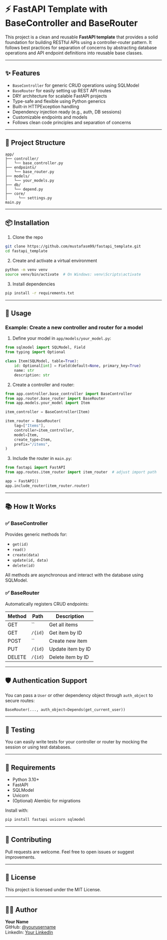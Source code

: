 
# ⚡ FastAPI Template with BaseController and BaseRouter

This project is a clean and reusable **FastAPI template** that provides a solid foundation for building RESTful APIs using a controller-router pattern. It follows best practices for separation of concerns by abstracting database operations and API endpoint definitions into reusable base classes.

---

## ✨ Features

- `BaseController` for generic CRUD operations using SQLModel
- `BaseRouter` for easily setting up REST API routes
- DRY architecture for scalable FastAPI projects
- Type-safe and flexible using Python generics
- Built-in HTTPException handling
- Dependency injection ready (e.g., auth, DB sessions)
- Customizable endpoints and models
- Follows clean code principles and separation of concerns

---

## 📁 Project Structure

```
app/
├── controller/
│   └── base_controller.py
├── endpoints/
│   └── base_router.py
├── models/
│   └── your_models.py
├── db/
│   └── depend.py
├── core/
│     └── settings.py
main.py
```

---

## 📦 Installation

1. Clone the repo

```bash
git clone https://github.com/mustafasm99/fastapi_template.git
cd fastapi_template
```

2. Create and activate a virtual environment

```bash
python -m venv venv
source venv/bin/activate  # On Windows: venv\Scripts\activate
```

3. Install dependencies

```bash
pip install -r requirements.txt
```

---

## 🚀 Usage

### Example: Create a new controller and router for a model

1. Define your model in `app/models/your_model.py`:

```python
from sqlmodel import SQLModel, Field
from typing import Optional

class Item(SQLModel, table=True):
    id: Optional[int] = Field(default=None, primary_key=True)
    name: str
    description: str
```

2. Create a controller and router:

```python
from app.controller.base_controller import BaseController
from app.router.base_router import BaseRouter
from app.models.your_model import Item

item_controller = BaseController(Item)

item_router = BaseRouter(
    tag=["Items"],
    controller=item_controller,
    model=Item,
    create_type=Item,
    prefix="/items",
)
```

3. Include the router in `main.py`:

```python
from fastapi import FastAPI
from app.routes.item_router import item_router  # adjust import path

app = FastAPI()
app.include_router(item_router.router)
```

---

## 📚 How It Works

### ✅ BaseController

Provides generic methods for:

- `get(id)`
- `read()`
- `create(data)`
- `update(id, data)`
- `delete(id)`

All methods are asynchronous and interact with the database using SQLModel.

### ✅ BaseRouter

Automatically registers CRUD endpoints:

| Method | Path         | Description        |
|--------|--------------|--------------------|
| GET    | ``           | Get all items      |
| GET    | `/{id}`      | Get item by ID     |
| POST   | ``           | Create new item    |
| PUT    | `/{id}`      | Update item by ID  |
| DELETE | `/{id}`      | Delete item by ID  |

---

## 🛡️ Authentication Support

You can pass a `User` or other dependency object through `auth_object` to secure routes:

```python
BaseRouter(..., auth_object=Depends(get_current_user))
```

---

## 🧪 Testing

You can easily write tests for your controller or router by mocking the session or using test databases.

---

## 📖 Requirements

- Python 3.10+
- FastAPI
- SQLModel
- Uvicorn
- (Optional) Alembic for migrations

Install with:

```bash
pip install fastapi uvicorn sqlmodel
```

---

## 🤝 Contributing

Pull requests are welcome. Feel free to open issues or suggest improvements.

---

## 📄 License

This project is licensed under the MIT License.

---

## 👨‍💻 Author

**Your Name**  
GitHub: [@yourusername](https://github.com/mustafasm99)  
LinkedIn: [Your LinkedIn](https://www.linkedin.com/in/mustafa-saad-5b154b109/)
